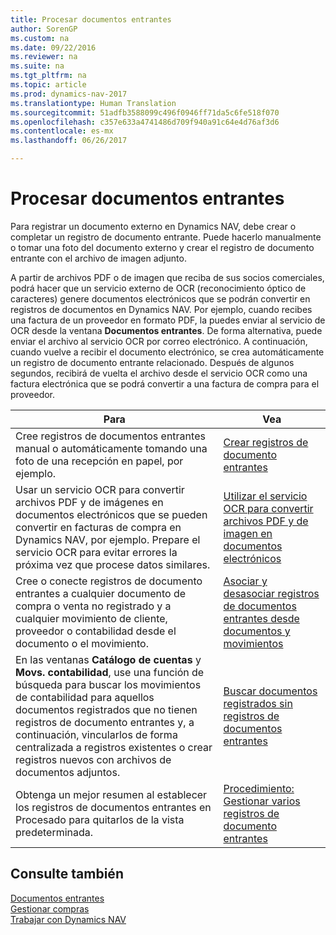 ```yaml
---
title: Procesar documentos entrantes
author: SorenGP
ms.custom: na
ms.date: 09/22/2016
ms.reviewer: na
ms.suite: na
ms.tgt_pltfrm: na
ms.topic: article
ms.prod: dynamics-nav-2017
ms.translationtype: Human Translation
ms.sourcegitcommit: 51adfb3588099c496f0946ff71da5c6fe518f070
ms.openlocfilehash: c357e633a4741486d709f940a91c64e4d76af3d6
ms.contentlocale: es-mx
ms.lasthandoff: 06/26/2017

---
```


# <a name="process-incoming-documents"></a>Procesar documentos entrantes

Para registrar un documento externo en Dynamics NAV, debe crear o completar un registro de documento entrante. Puede hacerlo manualmente o tomar una foto del documento externo y crear el registro de documento entrante con el archivo de imagen adjunto.

A partir de archivos PDF o de imagen que reciba de sus socios comerciales, podrá hacer que un servicio externo de OCR (reconocimiento óptico de caracteres) genere documentos electrónicos que se podrán convertir en registros de documentos en Dynamics NAV. Por ejemplo, cuando recibes una factura de un proveedor en formato PDF, la puedes enviar al servicio de OCR desde la ventana **Documentos entrantes**. De forma alternativa, puede enviar el archivo al servicio OCR por correo electrónico. A continuación, cuando vuelve a recibir el documento electrónico, se crea automáticamente un registro de documento entrante relacionado. Después de algunos segundos, recibirá de vuelta el archivo desde el servicio OCR como una factura electrónica que se podrá convertir a una factura de compra para el proveedor.

|Para     |Vea                   |
|-------|----------------------|
|Cree registros de documentos entrantes manual o automáticamente tomando una foto de una recepción en papel, por ejemplo.|[Crear registros de documento entrantes](across-how-create-income-document-records.md)|
|Usar un servicio OCR para convertir archivos PDF y de imágenes en documentos electrónicos que se pueden convertir en facturas de compra en Dynamics NAV, por ejemplo. Prepare el servicio OCR para evitar errores la próxima vez que procese datos similares.|[Utilizar el servicio OCR para convertir archivos PDF y de imagen en documentos electrónicos](across-how-use-ocr-pdf-images-files.md)|
|Cree o conecte registros de documento entrantes a cualquier documento de compra o venta no registrado y a cualquier movimiento de cliente, proveedor o contabilidad desde el documento o el movimiento.|[Asociar y desasociar registros de documentos entrantes desde documentos y movimientos](across-how-connect-disconnect-income-document-records.md)|
|En las ventanas **Catálogo de cuentas** y **Movs. contabilidad**, use una función de búsqueda para buscar los movimientos de contabilidad para aquellos documentos registrados que no tienen registros de documento entrantes y, a continuación, vincularlos de forma centralizada a registros existentes o crear registros nuevos con archivos de documentos adjuntos.|[Buscar documentos registrados sin registros de documentos entrantes](across-how-find-posted-documents-without-income-document-records.md)|
|Obtenga un mejor resumen al establecer los registros de documentos entrantes en Procesado para quitarlos de la vista predeterminada.|[Procedimiento: Gestionar varios registros de documento entrantes](across-how-manage-many-income-document-records.md)|

## <a name="see-also"></a>Consulte también  
[Documentos entrantes](across-income-documents.md)  
[Gestionar compras](purchasing-manage-purchasing.md)  
[Trabajar con Dynamics NAV](ui-work-product.md)

